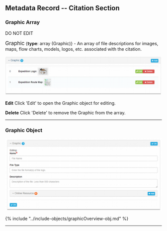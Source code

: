 ## Metadata Record -- Citation Section
### Graphic Array
DO NOT EDIT

<span class="md-panel" style="font-size: larger">Graphic</span> {**type**: array (<span class="md-panel">Graphic</span>)} - An array of file descriptions for images, maps, flow charts, models, logos, etc. associated with the citation.

![Graphic Array](/assets/reference/edit-objects/citation/graphic-array.png)

<strong class="btn btn-success btn-xs"> <i class="fa fa-pencil"> </i> Edit</strong> Click 'Edit' to open the <span class="md-panel">Graphic</span> object for editing.

<strong class="btn btn-danger btn-xs"> <i class="fa fa-times"> </i> Delete</strong> Click 'Delete' to remove the <span class="md-panel">Graphic</span> from the array.

---

### Graphic Object

![Graphic Overview](/assets/reference/edit-objects/citation/graphic.png)

{% include "../include-objects/graphicOverview-obj.md" %}

---
